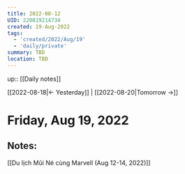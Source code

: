 ```yaml
---
title: 2022-08-12
UID: 220819214734
created: 19-Aug-2022
tags:
  - 'created/2022/Aug/19'
  - 'daily/private'
summary: TBD
location: TBD
---
```


up:: [[Daily notes]]

[[2022-08-18|<- Yesterday]] | [[2022-08-20|Tomorrow ->]]
# Friday, Aug 19, 2022

## Notes:

[[Du lịch Mũi Né cùng Marvell (Aug 12-14, 2022)]]